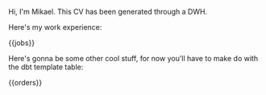 Hi, I'm Mikael. This CV has been generated through a DWH. 

Here's my work experience:

{{jobs}} 


Here's gonna be some other cool stuff, for now you'll have to make do with the dbt template table:
 
{{orders}} 